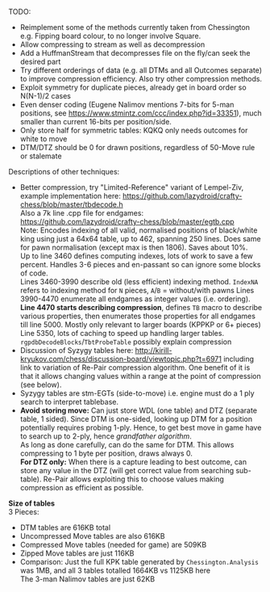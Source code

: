 TODO:
- Reimplement some of the methods currently taken from Chessington
  e.g. Fipping board colour, to no longer involve Square.  
- Allow compressing to stream as well as decompression
- Add a HuffmanStream that decompresses file on the fly/can seek the desired part
- Try different orderings of data (e.g. all DTMs and all Outcomes separate)
  to improve compression efficiency. Also try other compression methods.
- Exploit symmetry for duplicate pieces, already get in board order so N(N-1)/2 cases
- Even denser coding (Eugene Nalimov mentions 7-bits for 5-man positions, see https://www.stmintz.com/ccc/index.php?id=33351),
  much smaller than current 16-bits per position/side.
- Only store half for symmetric tables: KQKQ only needs outcomes for white to move  
- DTM/DTZ should be 0 for drawn positions, regardless of 50-Move rule or stalemate

Descriptions of other techniques:  
- Better compression, try "Limited-Reference" variant of Lempel-Ziv,
  example implementation here: https://github.com/lazydroid/crafty-chess/blob/master/tbdecode.h  
  Also a 7k line .cpp file for endgames: https://github.com/lazydroid/crafty-chess/blob/master/egtb.cpp  
    Note: Encodes indexing of all valid, normalised positions of black/white
  king using just a 64x64 table, up to 462, spanning 250 lines. Does same
  for pawn normalisation (except max is then 1806). Saves about 10%.  
    Up to line 3460 defines computing indexes, lots of work to save a few percent.
  Handles 3-6 pieces and en-passant so can ignore some blocks of code.  
    Lines 3460-3990 describe old (less efficient) indexing method. 
 `IndexNA` refers to indexing method for `N` pieces, `A`/`B` = without/with pawns
    Lines 3990-4470 enumerate all endgames as integer values (i.e. ordering).  
    **Line 4470 starts describing compression**, defines `TB` macro to describe
  various properties, then enumerates those properties for all endgames till line 5000.
  Mostly only relevant to larger boards (KPPKP or 6+ pieces)  
    Line 5350, lots of caching to speed up handling larger tables.  
    `rgpdbDecodeBlocks`/`TbtProbeTable` possibly explain compression
- Discussion of Syzygy tables here: http://kirill-kryukov.com/chess/discussion-board/viewtopic.php?t=6971
  including link to variation of Re-Pair compression algorithm. One benefit of it is that
  it allows changing values within a range at the point of compression (see below).
- Syzygy tables are stm-EGTs (side-to-move) i.e. engine must do a 1 ply search
  to interpret tablebase.
- **Avoid storing move:** Can just store WDL (one table) and DTZ (separate table, 1 sided).
  Since DTM is one-sided, looking up DTM for a position potentially requires probing 1-ply.
  Hence, to get best move in game have to search up to 2-ply, hence *grandfather algorithm*.  
  As long as done carefully, can do the same for DTM. This allows compressing to 1 byte per position, draws always 0.  
  **For DTZ only:** When there is a capture leading to best outcome, can store any value 
  in the DTZ (will get correct value from searching sub-table). Re-Pair allows exploiting this
  to choose values making compression as efficient as possible.

**Size of tables**  
3 Pieces:
  - DTM tables are 616KB total  
  - Uncompressed Move tables are also 616KB
  - Compressed Move tables (needed for game) are 509KB
  - Zipped Move tables are just 116KB
  - Comparison: Just the full KPK table generated by `Chessington.Analysis` was 
      1MB, and all 3 tables totalled 1664KB vs 1125KB here  
      The 3-man Nalimov tables are just 62KB

